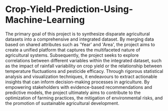 # Crop-Yield-Prediction-Using-Machine-Learning
The primary goal of this project is to synthesize disparate agricultural
datasets into a comprehensive and integrated dataset. By merging data
based on shared attributes such as 'Year' and 'Area', the project aims to
create a unified platform that captures the multifaceted nature of
agricultural systems. Subsequently, the project seeks to explore
correlations between different variables within the integrated dataset, such
as the impact of rainfall variability on crop yield or the relationship between
temperature fluctuations and pesticide efficacy. Through rigorous
statistical analysis and visualization techniques, it endeavours to extract
actionable insights that can inform decision-making processes in
agriculture. By empowering stakeholders with evidence-based
recommendations and predictive models, the project ultimately aims to
contribute to the optimization of farming practices, the mitigation of
environmental risks, and the promotion of sustainable agricultural
development.
